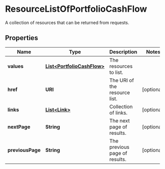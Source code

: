 

# ResourceListOfPortfolioCashFlow

A collection of resources that can be returned from requests.

## Properties

Name | Type | Description | Notes
------------ | ------------- | ------------- | -------------
**values** | [**List&lt;PortfolioCashFlow&gt;**](PortfolioCashFlow.md) | The resources to list. | 
**href** | **URI** | The URI of the resource list. |  [optional]
**links** | [**List&lt;Link&gt;**](Link.md) | Collection of links. |  [optional]
**nextPage** | **String** | The next page of results. |  [optional]
**previousPage** | **String** | The previous page of results. |  [optional]




